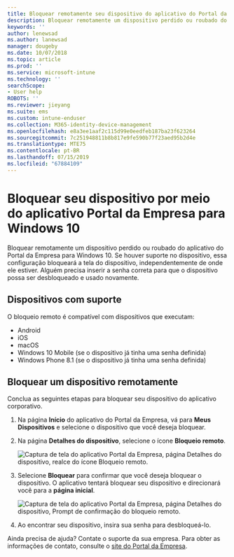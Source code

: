 ```yaml
---
title: Bloquear remotamente seu dispositivo do aplicativo do Portal da Empresa
description: Bloquear remotamente um dispositivo perdido ou roubado do aplicativo Portal da Empresa para Windows 10
keywords: ''
author: lenewsad
ms.author: lanewsad
manager: dougeby
ms.date: 10/07/2018
ms.topic: article
ms.prod: ''
ms.service: microsoft-intune
ms.technology: ''
searchScope:
- User help
ROBOTS: ''
ms.reviewer: jieyang
ms.suite: ems
ms.custom: intune-enduser
ms.collection: M365-identity-device-management
ms.openlocfilehash: e8a3ee1aaf2c115d99e0eedfeb187ba23f623264
ms.sourcegitcommit: 7c251948811b8b817e9fe590b77f23aed95b2d4e
ms.translationtype: MTE75
ms.contentlocale: pt-BR
ms.lasthandoff: 07/15/2019
ms.locfileid: "67884109"
---
```

# <a name="lock-your-device-from-the-company-portal-app-for-windows-10"></a>Bloquear seu dispositivo por meio do aplicativo Portal da Empresa para Windows 10

Bloquear remotamente um dispositivo perdido ou roubado do aplicativo do Portal da Empresa para Windows 10. Se houver suporte no dispositivo, essa configuração bloqueará a tela do dispositivo, independentemente de onde ele estiver. Alguém precisa inserir a senha correta para que o dispositivo possa ser desbloqueado e usado novamente.

## <a name="supported-devices"></a>Dispositivos com suporte

O bloqueio remoto é compatível com dispositivos que executam:  

* Android
* iOS
* macOS
* Windows 10 Mobile (se o dispositivo já tinha uma senha definida)
* Windows Phone 8.1 (se o dispositivo já tinha uma senha definida) 
  
## <a name="remote-lock-device"></a>Bloquear um dispositivo remotamente
Conclua as seguintes etapas para bloquear seu dispositivo do aplicativo corporativo.  

1. Na página **Início** do aplicativo do Portal da Empresa, vá para **Meus Dispositivos** e selecione o dispositivo que você deseja bloquear.

2. Na página **Detalhes do dispositivo**, selecione o ícone **Bloqueio remoto**.  


   ![Captura de tela do aplicativo Portal da Empresa, página Detalhes do dispositivo, realce do ícone Bloqueio remoto.](./media/1804_remote_lock_Windows_CPapp_05.png)  

3. Selecione **Bloquear** para confirmar que você deseja bloquear o dispositivo. O aplicativo tentará bloquear seu dispositivo e direcionará você para a **página inicial**.  


   ![Captura de tela do aplicativo Portal da Empresa, página Detalhes do dispositivo, Prompt de confirmação do bloqueio remoto.](./media/1804_remote_lock_Windows_CPapp_06.png)  

4. Ao encontrar seu dispositivo, insira sua senha para desbloqueá-lo.  

Ainda precisa de ajuda? Contate o suporte da sua empresa. Para obter as informações de contato, consulte o [site do Portal da Empresa](https://go.microsoft.com/fwlink/?linkid=2010980).
